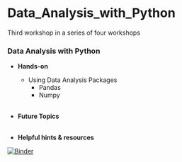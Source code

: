 # Data_Analysis_with_Python
Third workshop in a series of four workshops

### Data Analysis with Python

* **Hands-on**
  * Using Data Analysis Packages
    * Pandas
    * Numpy<br><br>

* **Future Topics**<br><br>

* **Helpful hints & resources**


[![Binder](https://mybinder.org/badge_logo.svg)](https://mybinder.org/v2/gh/ken7gh/Data_Analysis_with_Python.git/master)
